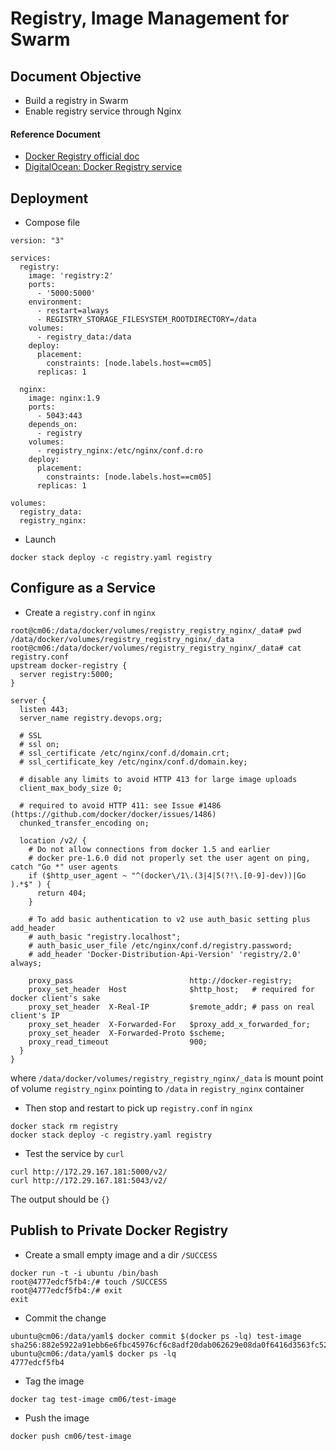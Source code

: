 # Registry, Image Management for Swarm

## Document Objective
- Build a registry in Swarm
- Enable registry service through Nginx

#### Reference Document
- [Docker Registry official doc](https://docs.docker.com/registry/)
- [DigitalOcean: Docker Registry service](https://www.digitalocean.com/community/tutorials/how-to-set-up-a-private-docker-registry-on-ubuntu-14-04)

## Deployment

- Compose file

```
version: "3"

services:
  registry:
    image: 'registry:2'
    ports:
      - '5000:5000'
    environment:
      - restart=always
      - REGISTRY_STORAGE_FILESYSTEM_ROOTDIRECTORY=/data
    volumes:
      - registry_data:/data
    deploy:
      placement:
        constraints: [node.labels.host==cm05]
      replicas: 1

  nginx:
    image: nginx:1.9
    ports:
      - 5043:443
    depends_on:
      - registry
    volumes:
      - registry_nginx:/etc/nginx/conf.d:ro
    deploy:
      placement:
        constraints: [node.labels.host==cm05]
      replicas: 1

volumes:
  registry_data:
  registry_nginx:
```

- Launch

```
docker stack deploy -c registry.yaml registry
```

## Configure as a Service

- Create a ```registry.conf``` in ```nginx```

```
root@cm06:/data/docker/volumes/registry_registry_nginx/_data# pwd
/data/docker/volumes/registry_registry_nginx/_data
root@cm06:/data/docker/volumes/registry_registry_nginx/_data# cat registry.conf  
upstream docker-registry {
  server registry:5000;
}

server {
  listen 443;
  server_name registry.devops.org;

  # SSL
  # ssl on;
  # ssl_certificate /etc/nginx/conf.d/domain.crt;
  # ssl_certificate_key /etc/nginx/conf.d/domain.key;

  # disable any limits to avoid HTTP 413 for large image uploads
  client_max_body_size 0;

  # required to avoid HTTP 411: see Issue #1486 (https://github.com/docker/docker/issues/1486)
  chunked_transfer_encoding on;

  location /v2/ {
    # Do not allow connections from docker 1.5 and earlier
    # docker pre-1.6.0 did not properly set the user agent on ping, catch "Go *" user agents
    if ($http_user_agent ~ "^(docker\/1\.(3|4|5(?!\.[0-9]-dev))|Go ).*$" ) {
      return 404;
    }

    # To add basic authentication to v2 use auth_basic setting plus add_header
    # auth_basic "registry.localhost";
    # auth_basic_user_file /etc/nginx/conf.d/registry.password;
    # add_header 'Docker-Distribution-Api-Version' 'registry/2.0' always;

    proxy_pass                          http://docker-registry;
    proxy_set_header  Host              $http_host;   # required for docker client's sake
    proxy_set_header  X-Real-IP         $remote_addr; # pass on real client's IP
    proxy_set_header  X-Forwarded-For   $proxy_add_x_forwarded_for;
    proxy_set_header  X-Forwarded-Proto $scheme;
    proxy_read_timeout                  900;
  }
}
```

where ```/data/docker/volumes/registry_registry_nginx/_data``` is mount point of volume ```registry_nginx``` pointing to ```/data``` in ```registry_nginx``` container

- Then stop and restart to pick up ```registry.conf``` in ```nginx```

```
docker stack rm registry
docker stack deploy -c registry.yaml registry
```

- Test the service by ```curl```

```
curl http://172.29.167.181:5000/v2/
curl http://172.29.167.181:5043/v2/
```

The output should be ```{}```

## Publish to Private Docker Registry

- Create a small empty image and a dir ```/SUCCESS```

```
docker run -t -i ubuntu /bin/bash
root@4777edcf5fb4:/# touch /SUCCESS
root@4777edcf5fb4:/# exit
exit
```

- Commit the change

```
ubuntu@cm06:/data/yaml$ docker commit $(docker ps -lq) test-image
sha256:882e5922a91ebb6e6fbc45976cf6c8adf20dab062629e08da0f6416d3563fc52
ubuntu@cm06:/data/yaml$ docker ps -lq
4777edcf5fb4
```

- Tag the image

```
docker tag test-image cm06/test-image
```

- Push the image

```
docker push cm06/test-image
```
